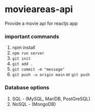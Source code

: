 # movieareas-api

Provide a movie api for reactjs app

### important commands

1. npm install
2. `npm run server`
3. `git init`
4. `git add .`
5. `git commit -m "message"`
6. `git push -u origin main` or `git push`

### Database options

1. SQL - (MySQL, MariDB, PostGreSQL)
2. NoSQL - (MongoDB)

